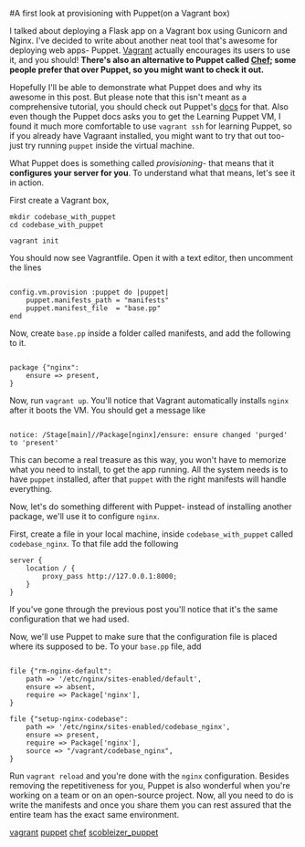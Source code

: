 #A first look at provisioning with Puppet(on a Vagrant box)

I talked about deploying a Flask app on a Vagrant box using Gunicorn and Nginx. I've decided to write about another neat tool that's awesome for deploying web apps- Puppet. [Vagrant](http://vagrantup.com) actually encourages its users to use it, and you should! **There's also an alternative to Puppet called [Chef](https://www.chef.io/chef/); some people prefer that over Puppet, so you might want to check it out.**

Hopefully I'll be able to demonstrate what Puppet does and why its awesome in this post. But please note that this isn't meant as a comprehensive tutorial, you should check out Puppet's [docs](https://docs.puppetlabs.com/) for that. Also even though the Puppet docs asks you to get the Learning Puppet VM, I found it much more comfortable to use `vagrant ssh` for learning Puppet, so if you already have Vagraant installed, you might want to try that out too- just try running `puppet` inside the virtual machine. 

What Puppet does is something called *provisioning*- that means that it **configures your server for you**. To understand what that means, let's see it in action.

First create a Vagrant box, 

```shell
mkdir codebase_with_puppet
cd codebase_with_puppet

vagrant init
```
	
You should now see Vagrantfile. Open it with a text editor, then uncomment the lines

```puppet

config.vm.provision :puppet do |puppet|
	puppet.manifests_path = "manifests"
	puppet.manifest_file  = "base.pp"
end

```
	
Now, create `base.pp` inside a folder called manifests, and add the following to it.

```puppet

package {"nginx":
	ensure => present,
}
```

Now, run `vagrant up`. You'll notice that Vagrant automatically installs `nginx` after it boots the VM. You should get a message like 

```shell

notice: /Stage[main]//Package[nginx]/ensure: ensure changed 'purged' to 'present'

```
	
This can become a real treasure as this way, you won't have to memorize what you need to install, to get the app running. All the system needs is to have `puppet` installed, after that `puppet` with the right manifests will handle everything. 

Now, let's do something different with Puppet- instead of installing another package, we'll use it to configure `nginx`. 

First, create a file in your local machine, inside `codebase_with_puppet` called `codebase_nginx`. To that file add the following

```nginx
server {
	location / {
		proxy_pass http://127.0.0.1:8000;
	}
}
```

If you've gone through the previous post you'll notice that it's the same configuration that we had used. 

Now, we'll use Puppet to make sure that the configuration file is placed where its supposed to be. To your `base.pp` file, add 

```puppet 

file {"rm-nginx-default":
	path => '/etc/nginx/sites-enabled/default',
	ensure => absent,
	require => Package['nginx'],
}

file {"setup-nginx-codebase":
	path => '/etc/nginx/sites-enabled/codebase_nginx',
	ensure => present,
	require => Package['nginx'],
	source => "/vagrant/codebase_nginx",
}
```
	
Run `vagrant reload` and you're done with the `nginx` configuration. Besides removing the repetitiveness for you, Puppet is also wonderful when you're working on a team or on an open-source project. Now, all you need to do is write the manifests and once you share them you can rest assured that the entire team has the exact same environment.  


[vagrant](http://vagrantup.com)
[puppet](http://docs.puppetlabs.com/)
[chef](http://www.opscode.com/chef/)
[scobleizer_puppet](http://www.youtube.com/watch?v=bP8Mtiuc8XM)

